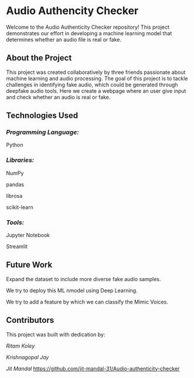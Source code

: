 # Audio Authencity Checker
Welcome to the Audio Authenticity Checker repository! This project demonstrates our effort in developing a machine learning model that determines whether an audio file is real or fake.

## About the Project
This project was created collaboratively by three friends passionate about machine learning and audio processing. The goal of this project is to tackle challenges in identifying fake audio, which could be generated through deepfake audio tools. Here we create a webpage where an user give input and check whether an audio is real or fake.

## Technologies Used
### *Programming Language:*
Python

### *Libraries:*

NumPy

pandas

librosa

scikit-learn

### *Tools:*

Jupyter Notebook 

Streamlit

## Future Work

Expand the dataset to include more diverse fake audio samples.

We try to deploy this ML nmodel using Deep Learning.

We try to add a feature by which we can classify the Mimic Voices.

## Contributors

This project was built with dedication by:

*Ritam Koley*

*Krishnagopal Jay*

*Jit Mandal*
https://github.com/jit-mandal-31/Audio-authenticity-checker
